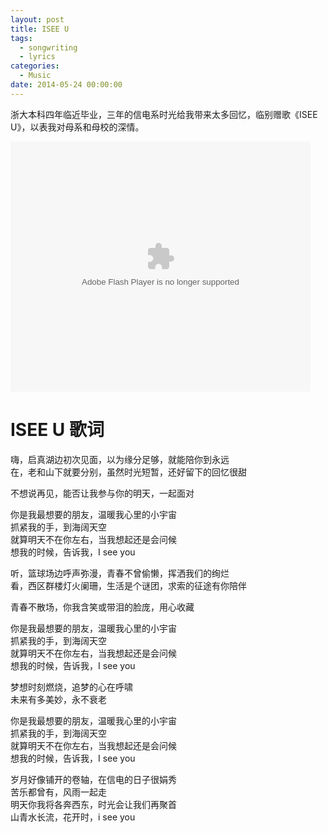 ```yaml
---
layout: post
title: ISEE U
tags:
  - songwriting
  - lyrics
categories:
  - Music
date: 2014-05-24 00:00:00
---
```


浙大本科四年临近毕业，三年的信电系时光给我带来太多回忆，临别赠歌《ISEE U》，以表我对母系和母校的深情。

<embed src="http://player.youku.com/player.php/sid/XNzIzMjc3NDU2/v.swf" allowFullScreen="true" quality="high" width="480" height="400" align="middle" allowScriptAccess="always" type="application/x-shockwave-flash"></embed>

# ISEE U 歌词
嗨，启真湖边初次见面，以为缘分足够，就能陪你到永远  
在，老和山下就要分别，虽然时光短暂，还好留下的回忆很甜

不想说再见，能否让我参与你的明天，一起面对

你是我最想要的朋友，温暖我心里的小宇宙  
抓紧我的手，到海阔天空  
就算明天不在你左右，当我想起还是会问候  
想我的时候，告诉我，I see you

听，篮球场边呼声弥漫，青春不曾偷懒，挥洒我们的绚烂  
看，西区群楼灯火阑珊，生活是个谜团，求索的征途有你陪伴

青春不散场，你我含笑或带泪的脸庞，用心收藏

你是我最想要的朋友，温暖我心里的小宇宙  
抓紧我的手，到海阔天空  
就算明天不在你左右，当我想起还是会问候  
想我的时候，告诉我，I see you

梦想时刻燃烧，追梦的心在呼啸  
未来有多美妙，永不衰老

你是我最想要的朋友，温暖我心里的小宇宙  
抓紧我的手，到海阔天空  
就算明天不在你左右，当我想起还是会问候  
想我的时候，告诉我，I see you

岁月好像铺开的卷轴，在信电的日子很娟秀  
苦乐都曾有，风雨一起走  
明天你我将各奔西东，时光会让我们再聚首  
山青水长流，花开时，i see you